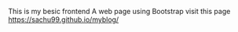 This is my besic frontend A web page using Bootstrap
visit this page https://sachu99.github.io/myblog/
